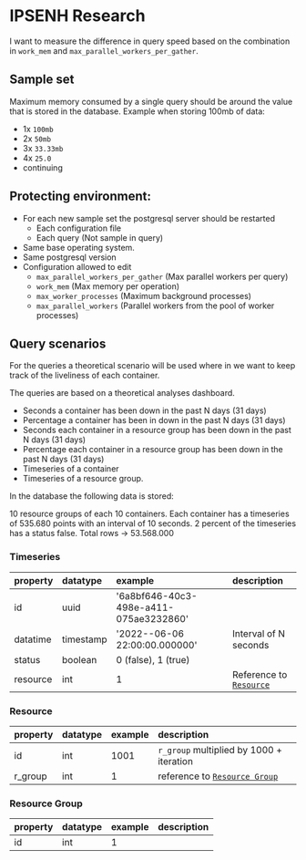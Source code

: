 # IPSENH Research
I want to measure the difference in query speed based on the combination in `work_mem` and `max_parallel_workers_per_gather`.

## Sample set
Maximum memory consumed by a single query should be around the value that is stored in the database. 
Example when storing 100mb of data:
- 1x `100mb` 
- 2x `50mb`
- 3x `33.33mb`
- 4x `25.0`
- continuing

## Protecting environment:
- For each new sample set the postgresql server should be restarted
  - Each configuration file
  - Each query (Not sample in query)
- Same base operating system.
- Same postgresql version
- Configuration allowed to edit
  - `max_parallel_workers_per_gather` (Max parallel workers per query)
  - `work_mem` (Max memory per operation)
  - `max_worker_processes` (Maximum background processes)
  - `max_parallel_workers` (Parallel workers from the pool of worker processes)


## Query scenarios

For the queries a theoretical scenario will be used where in we want to keep track of the liveliness of each container.

The queries are based on a theoretical analyses dashboard. 

- Seconds a container has been down in the past N days (31 days)
- Percentage a container has been in down in the past N days (31 days)
- Seconds each container in a resource group has been down in the past N days (31 days)
- Percentage each container in a resource group has been down in the past N days (31 days)
- Timeseries of a container
- Timeseries of a resource group.

In the database the following data is stored:

10 resource groups of each 10 containers. Each container has a timeseries of 535.680 points with an interval of 10 seconds. 2 percent of the timeseries has a status false.
Total rows -> 53.568.000


### Timeseries

| property | datatype  | example                                | description                          |
|:---------|:----------|:---------------------------------------|:-------------------------------------|
| id       | uuid      | '6a8bf646-40c3-498e-a411-075ae3232860' |                                      |
| datatime | timestamp | '2022--06-06 22:00:00.000000'          | Interval of N seconds                |
| status   | boolean   | 0 (false), 1 (true)                    |                                      |
| resource | int       | 1                                      | Reference to [`Resource`](#resource) |

### Resource

| property | datatype | example | description                                      | 
|:---------|:---------|:--------|:-------------------------------------------------|
| id       | int      | 1001    | `r_group` multiplied by 1000 + iteration         |
| r_group  | int      | 1       | reference to [`Resource Group`](#resource-group) |

### Resource Group

| property | datatype | example | description | 
|:---------|:---------|:--------|:------------|
| id       | int      | 1       |             |